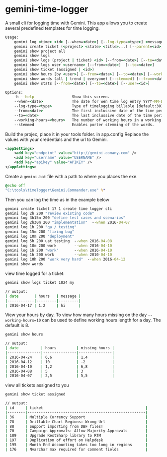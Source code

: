 # gemini-time-logger

A small cli for logging time with Gemini. This app allows you to create several predefined templates for time logging.

```bat
Usage:
    gemini log <time> <id> [--when=<date>] [--log-type=<type>] <message>... 
    gemini create ticket (<project> <state> <title>...) [--parent=<id>]
    gemini show project all
    gemini show logs
    gemini show logs (project | ticket) <id> [--from=<date>] [--to=<date>]
    gemini show logs user <username> [--from=<date>]  [--to=<date>]
    gemini show ticket (assigned | <id>)
    gemini show hours [by <user>] [--from=<date>] [--to=<date>] [--working-hours=<hours>]  
    gemini show words (all | trend | everyone) [--stemmed] [--from=<date>] [--to=<date>] [--user=<id>] [--take=<number>]
    gemini show stats [--from=<date>] [--to=<date>] [--user=<id>]

Options:
    -h --help                 Show this screen.
    --when=<date>             The date for wen time log entry YYYY-MM-DD [default:now]
    --log-type=<type>         Type of timelogging billable [default:30]
    --from=<date>             The first inclussive date of the time period [default:today-30days]
    --to=<date>               The last inclussive date of the time period [default:today]
    --working-hours=<hours>   The number of working hours in a working day [default:8]
    --stemmed                 Enables porter stemming of the words.
```

Build the projec, place it in your tools folder. 
in app.config Replace the values with your credentials and the url to Gemini.

```xml
<appSettings>
    <add key="endpoint" value="http://gemini.comany.com" />
    <add key="username" value="USERNAME" />
    <add key="apikey" value="APIKEY" />
</appSettings>
```

Create a ```gemini.bat``` file with a path to where you places the exe.

```bat
@echo off
"C:\tools\timelogger\Gemini.Commander.exe" %*  
```

Then you can log the time as in the example below

```bat
gemini create ticket 17 1 create time logger cli
gemini log 2h 200 "review existing code"                 
gemini log 3h15m 200 "define test cases and scenarios"                 
gemini log 2h30m 200 "implementation"  --when 2016-04-07                  
gemini log 1h 200 "qa / testing"                 
gemini log 15m 200 "fixing bug"                 
gemini log 10m 200 "deployment"                  
gemini log 5h 200 uat testing  --when 2016-04-08                        
gemini log 10m 200 work        --when 2016-04-10 
gemini log 1h 200 "work"       --when 2016-04-10                  
gemini log 1h 200 work         --when 2010-04-10
gemini log 10h 200 "work very hard"  --when 2016-04-12 
gemini show words      
```

view time logged for a ticket:

```bat
gemini show logs ticket 1024 my

// output:
| date       | hours   | message |
|------------|---------|---------|
| 2016-04-17 | 1.2     | hi      |
```


View your hours by day. To view how many hours missing on the day ```--working-hours=10``` can be used to define working hours length for a day. The default is 8.

```bat
gemini show hours 

// output:
| date          | hours         | missing hours |
|---------------|---------------|---------------|
| 2016-04-24    | 6,6           | 1,4           |
| 2016-04-12    | 10            | -2            |
| 2016-04-10    | 1,2           | 6,8           |
| 2016-04-08    | 5             | 3             |
| 2016-04-07    | 2,5           | 5,5           |
```

view all tickets assigned to you

```bat
gemini show ticket assigned

// output:
| id     | ticket                                              |
|--------|-----------------------------------------------------|
| 36     | Multiple Currency Support                           |
| 78     | Drillable Chart Regions: Wrong Url                  |
| 88     | Support importing from DBF files!                   |
| 70     | Campaign Approvals: Allow Majority Approvals        |
| 189    | Upgrade RestSharp library to RTM                    |
| 197    | Duplication of effort on Helpdesk                   |
| 195    | Month End Accounting takes too long in regions      |
| 176    | Nvarchar max required for comment fields            |
```

